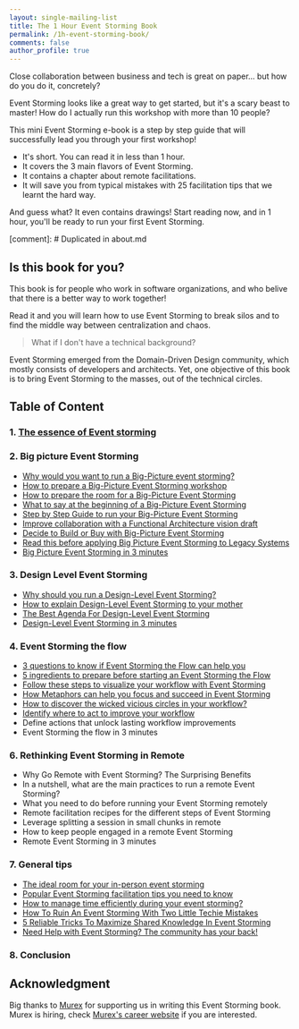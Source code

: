 ```yaml
---
layout: single-mailing-list
title: The 1 Hour Event Storming Book
permalink: /1h-event-storming-book/
comments: false
author_profile: true
---
```

Close collaboration between business and tech is great on paper... but how do you do it, concretely?

Event Storming looks like a great way to get started, but it's a scary beast to master! How do I actually run this workshop with more than 10 people?

This mini Event Storming e-book is a step by step guide that will successfully lead you through your first workshop!

* It's short. You can read it in less than 1 hour.
* It covers the 3 main flavors of Event Storming.
* It contains a chapter about remote facilitations.
* It will save you from typical mistakes with 25 facilitation tips that we learnt the hard way.

And guess what? It even contains drawings! Start reading now, and in 1 hour, you'll be ready to run your first Event Storming.

[comment]: # Duplicated in about.md
## Is this book for you?

This book is for people who work in software organizations, and who belive that there is a better way to work together!

Read it and you will learn how to use Event Storming to break silos and to find the middle way between centralization and chaos.

> What if I don't have a technical background?

Event Storming emerged from the Domain-Driven Design community, which mostly consists of developers and architects. Yet, one objective of this book is to bring Event Storming to the masses, out of the technical circles.

## Table of Content

### 1. [The essence of Event storming]({{site.url}}{{site.baseurl}}/foundations/essence-of-event-storming/)
### 2. Big picture Event Storming

- [Why would you want to run a Big-Picture event storming?]({{site.url}}{{site.baseurl}}/big%20picture/why-would-you-want-to-run-a-big-picture-event-storming/)
- [How to prepare a Big-Picture Event Storming workshop]({{site.url}}{{site.baseurl}}/foundations/how-to-prepare-a-ddd-big-picture-event-storming-workshop/)
- [How to prepare the room for a Big-Picture Event Storming]({{site.url}}{{site.baseurl}}/foundations/how-to-prepare-the-room-for-a-ddd-big-picture-event-storming/)
- [What to say at the beginning of a Big-Picture Event Storming]({{site.url}}{{site.baseurl}}/big%20picture/what-to-say-at-the-beginning-of-a-big-picture-event-storming-workshop/)
- [Step by Step Guide to run your Big-Picture Event Storming]({{site.url}}{{site.baseurl}}/big%20picture/step-by-step-guide-to-run-your-big-picture-event-storming/)
- [Improve collaboration with a Functional Architecture vision draft]({{site.url}}{{site.baseurl}}/big%20picture/improve-collaboration-with-a-functional-architecture-vision-draft/)
- [Decide to Build or Buy with Big-Picture Event Storming]({{site.url}}{{site.baseurl}}/big%20picture/decide-to-build-or-buy-with-big-picture-event-storming/)
- [Read this before applying Big Picture Event Storming to Legacy Systems]({{site.url}}{{site.baseurl}}/big%20picture/read-this-before-applying-big-picture-event-storming-to-legacy-systems/)
- [Big Picture Event Storming in 3 minutes]({{site.url}}{{site.baseurl}}/big%20picture/big-picture-event-storming-in-3-minutes/)

### 3. Design Level Event Storming

- [Why should you run a Design-Level Event Storming?]({{site.url}}{{site.baseurl}}/software%20design/why-should-you-run-a-design-level-event-storming/)
- [How to explain Design-Level Event Storming to your mother]({{site.url}}{{site.baseurl}}/software%20design/how-to-explain-design-level-event-storming-to-your-mother/)
- [The Best Agenda For Design-Level Event Storming]({{site.url}}{{site.baseurl}}/software%20design/the-best-agenda-for-design-level-event-storming/)
- [Design-Level Event Storming in 3 minutes]({{site.url}}{{site.baseurl}}/software%20design/design-level-event-storming-in-3-minutes/)

### 4. Event Storming the flow

- [3 questions to know if Event Storming the Flow can help you]({{site.url}}{{site.baseurl}}/workflow%20improvement/3-questions-to-know-if-event-storming-the-flow-could-help-you/)
- [5 ingredients to prepare before starting an Event Storming the Flow]({{site.url}}{{site.baseurl}}/workflow%20improvement/5-ingredients-to-prepare-before-starting-an-event-storming-the-flow/)
- [Follow these steps to visualize your workflow with Event Storming]({{site.url}}{{site.baseurl}}/workflow%20improvement/follow-these-steps-to-visualize-your-workflow-with-event-storming/)
- [How Metaphors can help you focus and succeed in Event Storming]({{site.url}}{{site.baseurl}}/workflow%20improvement/how-metaphors-can-help-you-focus-and-succeed-in-event-storming/)
- [How to discover the wicked vicious circles in your workflow?]({{site.url}}{{site.baseurl}}/workflow%20improvement/how-to-discover-the-wicked-vicious-circles-in-your-workflow/)
- [Identify where to act to improve your workflow]({{site.url}}{{site.baseurl}}/workflow%20improvement/identify-where-to-act-to-unlock-your-workflow/)
- Define actions that unlock lasting workflow improvements
- Event Storming the flow in 3 minutes

### 6. Rethinking Event Storming in Remote

- Why Go Remote with Event Storming? The Surprising Benefits
- In a nutshell, what are the main practices to run a remote Event Storming?
- What you need to do before running your Event Storming remotely
- Remote facilitation recipes for the different steps of Event Storming
- Leverage splitting a session in small chunks in remote
- How to keep people engaged in a remote Event Storming
- Remote Event Storming in 3 minutes

### 7. General tips

- [The ideal room for your in-person event storming]({{site.url}}{{site.baseurl}}/foundations/the-ideal-room-for-your-in-person-event-storming/)
- [Popular Event Storming facilitation tips you need to know]({{site.url}}{{site.baseurl}}/foundations/popular-event-storming-facilitation-tips-you-need-to-know/)
- [How to manage time efficiently during your event storming?]({{site.url}}{{site.baseurl}}/foundations/how-to-make-your-event-storming-time-efficient-and-sustainable/)
- [How To Ruin An Event Storming With Two Little Techie Mistakes]({{site.url}}{{site.baseurl}}/foundations/how-to-ruin-an-event-storming-with-two-little-techie-mistakes/)
- [5 Reliable Tricks To Maximize Shared Knowledge In Event Storming]({{site.url}}{{site.baseurl}}/foundations/5-reliable-tricks-to-maximize-shared-knowledge-in-event-storming/)
- [Need Help with Event Storming? The community has your back!]({{site.url}}{{site.baseurl}}/foundations/need-help-with-event-storming-the-community-has-your-back/)

### 8. Conclusion

## Acknowledgment
Big thanks to [Murex](https://www.murex.com) for supporting us in writing this Event Storming book.
Murex is hiring, check [Murex's career website](https://www.murex.com/en/careers/overview) if you are interested.